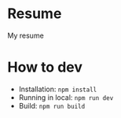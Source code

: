 # Resume
My resume

# How to dev
- Installation: `npm install`
- Running in local: `npm run dev`
- Build: `npm run build`
